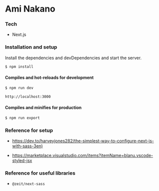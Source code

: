 # Ami Nakano

### Tech

* Next.js


### Installation and setup

Install the dependencies and devDependencies and start the server.

```sh
$ npm install
```

#### Compiles and hot-reloads for development

```sh
$ npm run dev
```
```sh
http://localhost:3000
```

#### Compiles and minifies for production

```sh
$ npm run export
``` 

### Reference for setup

* <https://dev.to/harveyjones282/the-simplest-way-to-configure-next-js-with-sass-3en)>

* <https://marketplace.visualstudio.com/items?itemName=blanu.vscode-styled-jsx>

### Reference for useful libraries

* `@zeit/next-sass`



